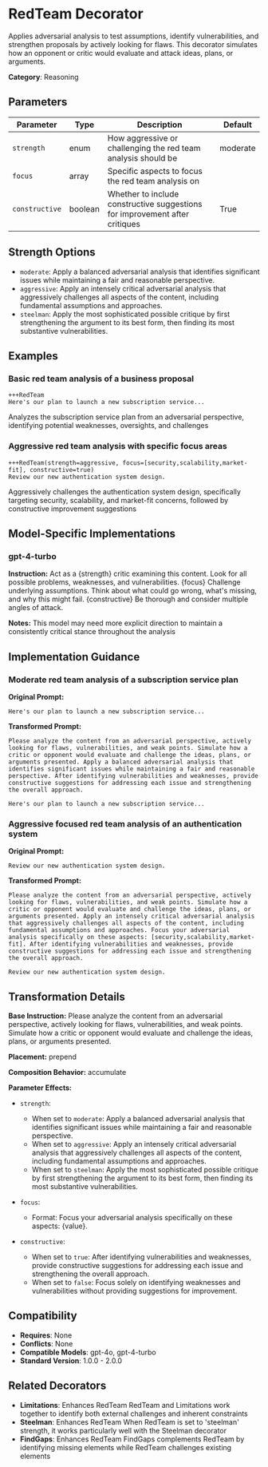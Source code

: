 # RedTeam Decorator

Applies adversarial analysis to test assumptions, identify vulnerabilities, and strengthen proposals by actively looking for flaws. This decorator simulates how an opponent or critic would evaluate and attack ideas, plans, or arguments.

**Category**: Reasoning

## Parameters

| Parameter | Type | Description | Default |
|-----------|------|-------------|--------|
| `strength` | enum | How aggressive or challenging the red team analysis should be | moderate |
| `focus` | array | Specific aspects to focus the red team analysis on |  |
| `constructive` | boolean | Whether to include constructive suggestions for improvement after critiques | True |

## Strength Options

- `moderate`: Apply a balanced adversarial analysis that identifies significant issues while maintaining a fair and reasonable perspective.
- `aggressive`: Apply an intensely critical adversarial analysis that aggressively challenges all aspects of the content, including fundamental assumptions and approaches.
- `steelman`: Apply the most sophisticated possible critique by first strengthening the argument to its best form, then finding its most substantive vulnerabilities.

## Examples

### Basic red team analysis of a business proposal

```
+++RedTeam
Here's our plan to launch a new subscription service...
```

Analyzes the subscription service plan from an adversarial perspective, identifying potential weaknesses, oversights, and challenges

### Aggressive red team analysis with specific focus areas

```
+++RedTeam(strength=aggressive, focus=[security,scalability,market-fit], constructive=true)
Review our new authentication system design.
```

Aggressively challenges the authentication system design, specifically targeting security, scalability, and market-fit concerns, followed by constructive improvement suggestions

## Model-Specific Implementations

### gpt-4-turbo

**Instruction:** Act as a {strength} critic examining this content. Look for all possible problems, weaknesses, and vulnerabilities. {focus} Challenge underlying assumptions. Think about what could go wrong, what's missing, and why this might fail. {constructive} Be thorough and consider multiple angles of attack.

**Notes:** This model may need more explicit direction to maintain a consistently critical stance throughout the analysis


## Implementation Guidance

### Moderate red team analysis of a subscription service plan

**Original Prompt:**
```
Here's our plan to launch a new subscription service...
```

**Transformed Prompt:**
```
Please analyze the content from an adversarial perspective, actively looking for flaws, vulnerabilities, and weak points. Simulate how a critic or opponent would evaluate and challenge the ideas, plans, or arguments presented. Apply a balanced adversarial analysis that identifies significant issues while maintaining a fair and reasonable perspective. After identifying vulnerabilities and weaknesses, provide constructive suggestions for addressing each issue and strengthening the overall approach.

Here's our plan to launch a new subscription service...
```

### Aggressive focused red team analysis of an authentication system

**Original Prompt:**
```
Review our new authentication system design.
```

**Transformed Prompt:**
```
Please analyze the content from an adversarial perspective, actively looking for flaws, vulnerabilities, and weak points. Simulate how a critic or opponent would evaluate and challenge the ideas, plans, or arguments presented. Apply an intensely critical adversarial analysis that aggressively challenges all aspects of the content, including fundamental assumptions and approaches. Focus your adversarial analysis specifically on these aspects: [security,scalability,market-fit]. After identifying vulnerabilities and weaknesses, provide constructive suggestions for addressing each issue and strengthening the overall approach.

Review our new authentication system design.
```

## Transformation Details

**Base Instruction:** Please analyze the content from an adversarial perspective, actively looking for flaws, vulnerabilities, and weak points. Simulate how a critic or opponent would evaluate and challenge the ideas, plans, or arguments presented.

**Placement:** prepend

**Composition Behavior:** accumulate

**Parameter Effects:**

- `strength`:
  - When set to `moderate`: Apply a balanced adversarial analysis that identifies significant issues while maintaining a fair and reasonable perspective.
  - When set to `aggressive`: Apply an intensely critical adversarial analysis that aggressively challenges all aspects of the content, including fundamental assumptions and approaches.
  - When set to `steelman`: Apply the most sophisticated possible critique by first strengthening the argument to its best form, then finding its most substantive vulnerabilities.

- `focus`:
  - Format: Focus your adversarial analysis specifically on these aspects: {value}.

- `constructive`:
  - When set to `true`: After identifying vulnerabilities and weaknesses, provide constructive suggestions for addressing each issue and strengthening the overall approach.
  - When set to `false`: Focus solely on identifying weaknesses and vulnerabilities without providing suggestions for improvement.

## Compatibility

- **Requires**: None
- **Conflicts**: None
- **Compatible Models**: gpt-4o, gpt-4-turbo
- **Standard Version**: 1.0.0 - 2.0.0

## Related Decorators

- **Limitations**: Enhances RedTeam RedTeam and Limitations work together to identify both external challenges and inherent constraints
- **Steelman**: Enhances RedTeam When RedTeam is set to 'steelman' strength, it works particularly well with the Steelman decorator
- **FindGaps**: Enhances RedTeam FindGaps complements RedTeam by identifying missing elements while RedTeam challenges existing elements
